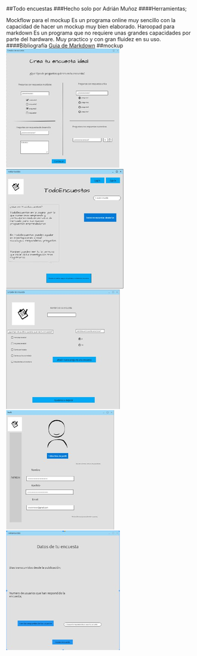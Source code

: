 ##Todo encuestas 
###Hecho solo por Adrián Muñoz
####Herramientas;

Mockflow para el mockup
Es un programa online muy sencillo con la capacidad de hacer un mockup muy bien elaborado.
Haroopad para markdown
Es un programa que no requiere unas grandes capacidades por parte del hardware. Muy practico y con gran fluidez en su uso.
####Bibliografía [Guia de Markdown](https://markdown.es/sintaxis-markdown/) 
##mockup
![imagen1](./mockup/28a0ec72-7101-482c-a4e1-14e8682b3179.jpg)
![imagen2](./mockup/57476d2d-1a53-41b2-9250-653369b1f4c2.jpg)
![imagen3](./mockup/66c27f92-e8ee-4047-a99a-188f091a3e35.jpg)
![imagen4](./mockup/799bcf4c-112c-434e-814e-1d3829aad0c9.jpg)
![imagen5](/mockup/cad2e499-401b-4db8-b5de-fc8da0a2d117.jpg)